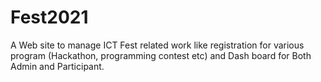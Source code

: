 # Fest2021
A Web site to manage ICT Fest related work like registration for various program (Hackathon, programming contest etc) and Dash board for Both Admin and Participant.
